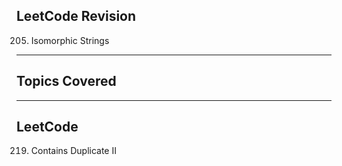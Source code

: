 ## LeetCode Revision

205. Isomorphic Strings

---

## Topics Covered

---

## LeetCode

219. Contains Duplicate II
